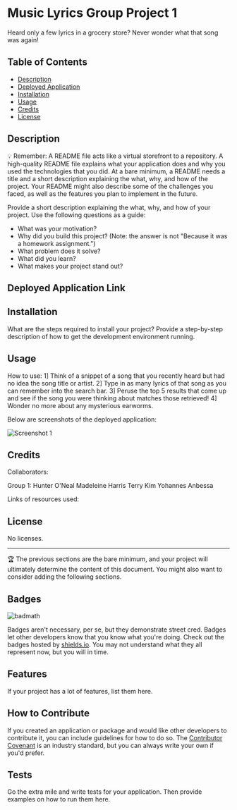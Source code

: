 # Music Lyrics Group Project 1
Heard only a few lyrics in a grocery store? Never wonder what that song was again!

## Table of Contents

- [Description](#description)
- [Deployed Application](#deployed-application)
- [Installation](#installation)
- [Usage](#usage)
- [Credits](#credits)
- [License](#license)

## Description

💡 Remember: A README file acts like a virtual storefront to a repository. A high-quality README file explains what your application does and why you used the technologies that you did. At a bare minimum, a README needs a title and a short description explaining the what, why, and how of the project. Your README might also describe some of the challenges you faced, as well as the features you plan to implement in the future.

Provide a short description explaining the what, why, and how of your project. Use the following questions as a guide:

- What was your motivation?
- Why did you build this project? (Note: the answer is not "Because it was a homework assignment.")
- What problem does it solve?
- What did you learn?
- What makes your project stand out?

## Deployed Application Link



## Installation

What are the steps required to install your project? Provide a step-by-step description of how to get the development environment running.

## Usage

How to use:
1] Think of a snippet of a song that you recently heard but had no idea the song title or artist.
2] Type in as many lyrics of that song as you can remember into the search bar.
3] Peruse the top 5 results that come up and see if the song you were thinking about matches those retrieved!
4] Wonder no more about any mysterious earworms.

Below are screenshots of the deployed application:

![Screenshot 1](./)

## Credits

Collaborators:

Group 1:
Hunter O'Neal
Madeleine Harris
Terry Kim
Yohannes Anbessa


Links of resources used:



## License

No licenses.

---

🏆 The previous sections are the bare minimum, and your project will ultimately determine the content of this document. You might also want to consider adding the following sections.

## Badges

![badmath](https://img.shields.io/github/languages/top/lernantino/badmath)

Badges aren't necessary, per se, but they demonstrate street cred. Badges let other developers know that you know what you're doing. Check out the badges hosted by [shields.io](https://shields.io/). You may not understand what they all represent now, but you will in time.

## Features

If your project has a lot of features, list them here.

## How to Contribute

If you created an application or package and would like other developers to contribute it, you can include guidelines for how to do so. The [Contributor Covenant](https://www.contributor-covenant.org/) is an industry standard, but you can always write your own if you'd prefer.

## Tests

Go the extra mile and write tests for your application. Then provide examples on how to run them here.